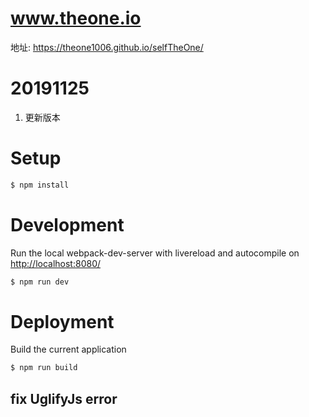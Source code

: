 www.theone.io
===========

地址: <https://theone1006.github.io/selfTheOne/>


# 20191125

1. 更新版本

# Setup
```sh
$ npm install
```

# Development
Run the local webpack-dev-server with livereload and autocompile on [http://localhost:8080/](http://localhost:8080/)
```sh
$ npm run dev
```
# Deployment
Build the current application
```sh
$ npm run build
```


## fix UglifyJs error
